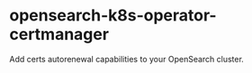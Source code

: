 # opensearch-k8s-operator-certmanager
Add certs autorenewal capabilities to your OpenSearch cluster.
